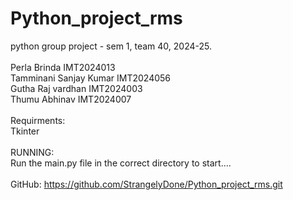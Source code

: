 # Python_project_rms
python group project - sem 1, team 40, 2024-25.
<br>
<br>
Perla Brinda                       IMT2024013
<br>
Tamminani Sanjay Kumar             IMT2024056
<br>
Gutha Raj vardhan                  IMT2024003
<br>
Thumu Abhinav                      IMT2024007
<br>
<br>
Requirments:
<br>
    Tkinter
<br>
<br>
RUNNING:
<br>
Run the main.py file in the correct directory to start....
<br>
<br>
GitHub:    https://github.com/StrangelyDone/Python_project_rms.git
